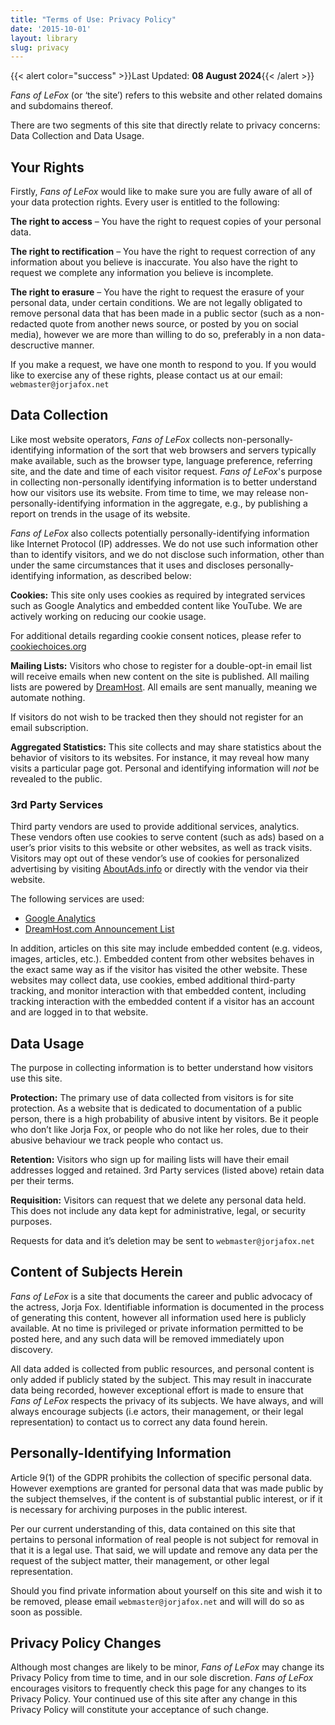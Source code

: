```yaml
---
title: "Terms of Use: Privacy Policy"
date: '2015-10-01'
layout: library
slug: privacy
---
```


{{< alert color="success" >}}Last Updated: **08 August 2024**{{< /alert >}}

_Fans of LeFox_ (or ‘the site’) refers to this website and other related domains and subdomains thereof.

There are two segments of this site that directly relate to privacy concerns: Data Collection and Data Usage.

## Your Rights

Firstly, _Fans of LeFox_ would like to make sure you are fully aware of all of your data protection rights. Every user is entitled to the following:

**The right to access** – You have the right to request copies of your personal data.

**The right to rectification** – You have the right to request correction of any information about you believe is inaccurate. You also have the right to request we complete any information you believe is incomplete.

**The right to erasure** – You have the right to request the erasure of your personal data, under certain conditions. We are not legally obligated to remove personal data that has been made in a public sector  (such as a non-redacted quote from another news source, or posted by you on social media), however we are more than willing to do so, preferably in a non data-descructive manner.

If you make a request, we have one month to respond to you. If you would like to exercise any of these rights, please contact us at our email: `webmaster@jorjafox.net`

## Data Collection

Like most website operators, _Fans of LeFox_ collects non-personally-identifying information of the sort that web browsers and servers typically make available, such as the browser type, language preference, referring site, and the date and time of each visitor request. _Fans of LeFox_'s purpose in collecting non-personally identifying information is to better understand how our visitors use its website. From time to time, we may release non-personally-identifying information in the aggregate, e.g., by publishing a report on trends in the usage of its website.

_Fans of LeFox_ also collects potentially personally-identifying information like Internet Protocol (IP) addresses. We do not use such information other than to identify visitors, and we do not disclose such information, other than under the same circumstances that it uses and discloses personally-identifying information, as described below:

**Cookies:** This site only uses cookies as required by integrated services such as Google Analytics and embedded content like YouTube. We are actively working on reducing our cookie usage.

For additional details regarding cookie consent notices, please refer to [cookiechoices.org](https://cookiechoices.org)

**Mailing Lists:** Visitors who chose to register for a double-opt-in email list will receive emails when new content on the site is published. All mailing lists are powered by [DreamHost](https://dreamhost.com). All emails are sent manually, meaning we automate nothing.

If visitors do not wish to be tracked then they should not register for an email subscription.

**Aggregated Statistics:** This site collects and may share statistics about the behavior of visitors to its websites. For instance, it may reveal how many visits a particular page got. Personal and identifying information will _not_ be revealed to the public.

### 3rd Party Services

Third party vendors are used to provide additional services, analytics. These vendors often use cookies to serve content (such as ads) based on a user’s prior visits to this website or other websites, as well as track visits. Visitors may opt out of these vendor’s use of cookies for personalized advertising by visiting [AboutAds.info](https://www.aboutads.info) or directly with the vendor via their website.

The following services are used:

* [Google Analytics](https://www.google.com/policies/privacy/partners/)
* [DreamHost.com Announcement List](https://dreamhost.com)

In addition, articles on this site may include embedded content (e.g. videos, images, articles, etc.). Embedded content from other websites behaves in the exact same way as if the visitor has visited the other website. These websites may collect data, use cookies, embed additional third-party tracking, and monitor interaction with that embedded content, including tracking interaction with the embedded content if a visitor has an account and are logged in to that website.

## Data Usage

The purpose in collecting information is to better understand how visitors use this site.

**Protection:** The primary use of data collected from visitors is for site protection. As a website that is dedicated to documentation of a public person, there is a high probability of abusive intent by visitors. Be it people who don’t like Jorja Fox, or people who do not like her roles, due to their abusive behaviour we track people who contact us.

**Retention:** Visitors who sign up for mailing lists will have their email addresses logged and retained. 3rd Party services (listed above) retain data per their terms.

**Requisition:** Visitors can request that we delete any personal data held. This does not include any data kept for administrative, legal, or security purposes.

Requests for data and it’s deletion may be sent to `webmaster@jorjafox.net`

## Content of Subjects Herein

_Fans of LeFox_ is a site that documents the career and public advocacy of the actress, Jorja Fox. Identifiable information is documented in the process of generating this content, however all information used here is publicly available. At no time is privileged or private information permitted to be posted here, and any such data will be removed immediately upon discovery.

All data added is collected from public resources, and personal content is only added if publicly stated by the subject. This may result in inaccurate data being recorded, however exceptional effort is made to ensure that _Fans of LeFox_ respects the privacy of its subjects. We have always, and will always encourage subjects (i.e actors, their management, or their legal representation) to contact us to correct any data found herein.

## Personally-Identifying Information

Article 9(1) of the GDPR prohibits the collection of specific personal data. However exemptions are granted for personal data that was made public by the subject themselves, if the content is of substantial public interest, or if it is necessary for archiving purposes in the public interest.

Per our current understanding of this, data contained on this site that pertains to personal information of real people is not subject for removal in that it is a legal use. That said, we will update and remove any data per the request of the subject matter, their management, or other legal representation.

Should you find private information about yourself on this site and wish it to be removed, please email `webmaster@jorjafox.net` and will will do so as soon as possible.

## Privacy Policy Changes

Although most changes are likely to be minor, _Fans of LeFox_ may change its Privacy Policy from time to time, and in our sole discretion. _Fans of LeFox_ encourages visitors to frequently check this page for any changes to its Privacy Policy. Your continued use of this site after any change in this Privacy Policy will constitute your acceptance of such change.
